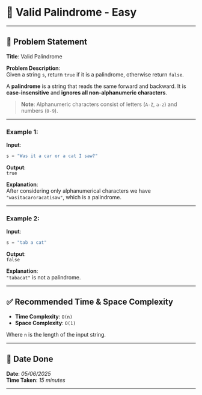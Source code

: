 # 🧮 Valid Palindrome - Easy

---

## 📌 Problem Statement

**Title**: Valid Palindrome

**Problem Description**:  
Given a string `s`, return `true` if it is a palindrome, otherwise return `false`.

A **palindrome** is a string that reads the same forward and backward. It is **case-insensitive** and **ignores all non-alphanumeric characters**.

> **Note**: Alphanumeric characters consist of letters (`A-Z`, `a-z`) and numbers (`0-9`).

---

### Example 1:
**Input**:  
```python
s = "Was it a car or a cat I saw?"
```

**Output**:  
`true`

**Explanation**:  
After considering only alphanumerical characters we have `"wasitacaroracatisaw"`, which is a palindrome.

---

### Example 2:
**Input**:  
```python
s = "tab a cat"
```

**Output**:  
`false`

**Explanation**:  
`"tabacat"` is not a palindrome.

---

## ✅ Recommended Time & Space Complexity

- **Time Complexity**: `O(n)`  
- **Space Complexity**: `O(1)`  

Where `n` is the length of the input string.

---

## 📅 Date Done

**Date**: *05/06/2025*  
**Time Taken**: *15 minutes*

---